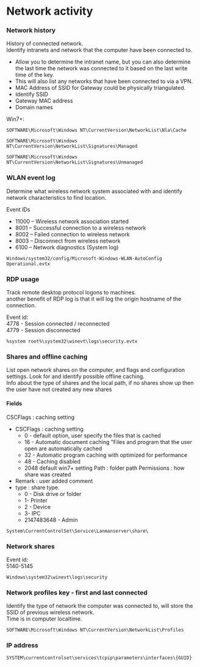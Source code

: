 # Network activity

### Network history

History of connected network.\
Identify intranets and network that the computer have been connected to.

* Allow you to determine the intranet name, but you can also determine the last time the network was connected to it based on the last write time of the key.
* This will also list any networks that have been connected to via a VPN.
* MAC Address of SSID for Gateway could be physically triangulated.
* Identify SSID
* Gateway MAC address
* Domain names

Win7+:

```
SOFTWARE\Microsoft\Windows NT\CurrentVersion\NetworkList\Nla\Cache
```

```
SOFTWARE\Microsoft\Windows NT\CurrentVersion\NetworkList\Signatures\Managed
```

```
SOFTWARE\Microsoft\Windows NT\CurrentVersion\NetworkList\Signatures\Unmanaged
```

###

### WLAN event log

Determine what wireless network system associated with and identify network characteristics to find location.

Event IDs

* 11000 – Wireless network association started
* 8001 – Successful connection to a wireless network
* 8002 – Failed connection to wireless network
* 8003 – Disconnect from wireless network
* 6100 – Network diagnostics (System log)

```
Windows/system32/config/Microsoft-Windows-WLAN-AutoConfig Operational.evtx
```

### RDP usage

Track remote desktop protocol logons to machines.\
another benefit of RDP log is that it will log the origin hostname of the connection.



Event id: \
4778 - Session connected / reconnected\
4779 - Session disconnected

```
%system root%\system32\winevt\logs\security.evtx
```



### Shares and offline caching

List open network shares on the computer, and flags and configuration settings. Look for and identify possible offline caching.\
Info about the type of shares and the local path, if no shares show up then the user have not created any new shares

#### Fields

CSCFlags : caching setting

* CSCFlags : caching setting
  * 0 - default option, user specify the files that is cached
  * 16 - Automatic document caching "Files and program that the user open are automatically cached
  * 32 - Automatic program caching with optimized for performance
  * 48 - Caching disabled
  * 2048 default win7+ setting Path : folder path Permissions : how share was created
* Remark : user added comment
* type : share type.
  * 0 - Disk drive or folder
  * 1- Printer
  * 2 - Device
  * 3- IPC
  * 2147483648 - Admin

```
System\CurrentControlSet\Service\Lanmanserver\share\
```

### Network shares

Event id:\
5140-5145

```
Windows\system32\winevt\logs\security
```

### Network profiles key - first and last connected

Identify the type of network the computer was connected to, will store the SSID of previous wireless network.\
Time is in computer localtime.

```
SOFTWARE\Microsoft\Windows NT\CurrentVersion\NetworkList\Profiles
```

### IP address

```
SYSTEM\currentcontrolset\services\tcpip\parameters\interfaces\{GUID}
```




